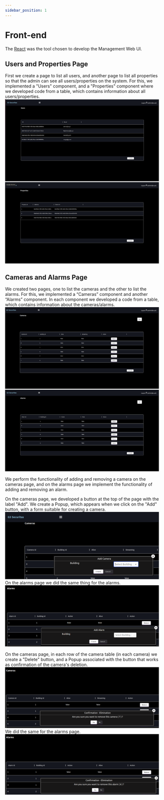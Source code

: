 ```yaml
---
sidebar_position: 1
---
```


# Front-end

The [React](https://reactjs.org/) was the tool chosen to develop the Management Web UI.

## Users and Properties Page

First we create a page to list all users, and another page to list all properties so that the admin can see all users/properties on the system.
For this, we implemented a "Users" component, and a "Properties" component where we developed code from a table, which contains information about all users/properties.
![](./img/listUsers.png)
![](./img/listProperties.png)

## Cameras and Alarms Page

We created two pages, one to list the cameras and the other to list the alarms.
For this, we implemented a “Cameras” component and another “Alarms” component. In each component we developed a code from a table, which contains information about the cameras/alarms.
![](./img/listCameras.png)
![](./img/listAlarms.png)

We perform the functionality of adding and removing a camera on the cameras page, and on the alarms page we implement the functionality of adding and removing an alarm.

On the cameras page, we developed a button at the top of the page with the label "Add". We create a Popup, which appears when we click on the "Add" button, with a form suitable for creating a camera.
![](./img/addCamera.png)
On the alarms page we did the same thing for the alarms.
![](./img/addAlarm.png)

On the cameras page, in each row of the camera table (in each camera) we create a "Delete" button, and a Popup associated with the button that works as confirmation of the camera's deletion.
![](./img/deleteCamera.png)
We did the same for the alarms page. 
![](./img/deleteAlarm.png)